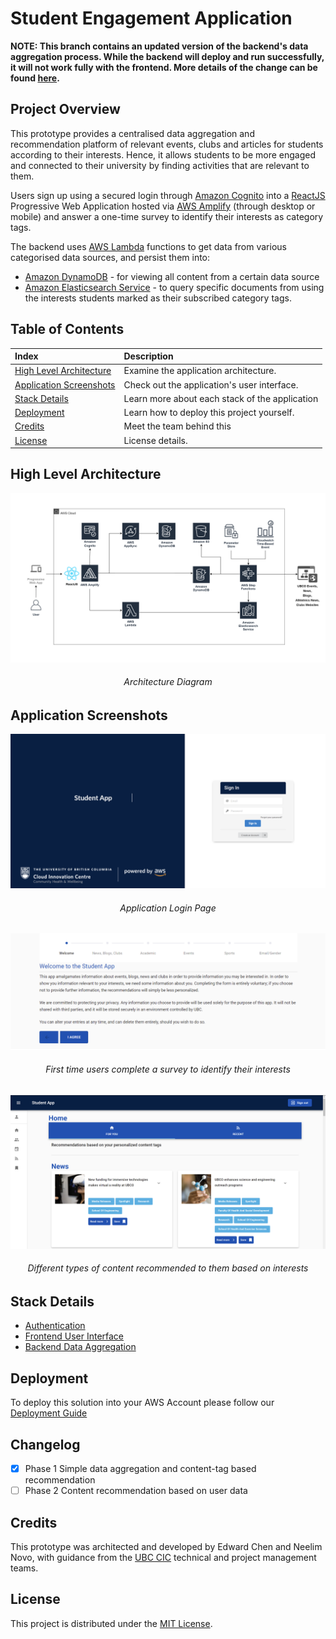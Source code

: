 # Student Engagement Application

**NOTE: This branch contains an updated version of the backend's data aggregation process. While the backend will deploy
and run successfully, it will not work fully with the frontend. More details of the change can be found [here](./docs/StreamsAggregationWorkflow.md).**

## Project Overview
This prototype provides a centralised data aggregation and recommendation platform of relevant events, clubs 
and articles for students according to their interests. Hence, it allows students to be more engaged and connected to
their university by finding activities that are relevant to them.

Users sign up using a secured login through [Amazon Cognito](https://aws.amazon.com/cognito/) into a [ReactJS](https://reactjs.org/) 
Progressive Web Application hosted via [AWS Amplify](https://aws.amazon.com/amplify/) (through desktop or mobile) and 
answer a one-time survey to identify their interests as category tags.

The backend uses [AWS Lambda](https://aws.amazon.com/lambda/) functions to get data from various categorised data 
sources, and persist them into: 
* [Amazon DynamoDB](https://aws.amazon.com/dynamodb/) - for viewing all content from a certain data source
* [Amazon Elasticsearch Service](https://aws.amazon.com/elasticsearch-service/) - to query specific documents
from using the interests students marked as their subscribed category tags.

## Table of Contents

|Index| Description|
|:----------------|:-----------|
| [High Level Architecture](#high-level-architecture)        |    Examine the application architecture. |
| [Application Screenshots](#application-screenshots)         |    Check out the application's user interface. |
| [Stack Details](#stack-details)         |    Learn more about each stack of the application |
| [Deployment](#deployment)         |    Learn how to deploy this project yourself. |
| [Credits](#credits)         |    Meet the team behind this |
| [License](#license)      |     License details.     |


## High Level Architecture
![alt text](docs/ArchitectureDiagram.png)
<h6 align="center">Architecture Diagram</h6>

## Application Screenshots

![login page](./docs/LoginPage.png)
<h6 align="center">Application Login Page</h6>


![survey page](./docs/SurveyPage.png)
<h6 align="center">First time users complete a survey to identify their interests</h6>


![home page](./docs/HomePage.png)
<h6 align="center">Different types of content recommended to them based on interests</h6>

## Stack Details
* [Authentication](./docs/AuthenticationArchitecture.md)
* [Frontend User Interface](./docs/FrontendArchitecture.md)
* [Backend Data Aggregation](./docs/DataAggregationArchitecture.md)


## Deployment
To deploy this solution into your AWS Account please follow our [Deployment Guide](docs/DeploymentGuide.md)


## Changelog
- [X] Phase 1 Simple data aggregation and content-tag based recommendation
- [ ] Phase 2 Content recommendation based on user data

## Credits
This prototype was architected and developed by Edward Chen and Neelim Novo, with guidance from the [UBC CIC](https://cic.ubc.ca/)
technical and project management teams.

## License
This project is distributed under the [MIT License](./LICENSE).